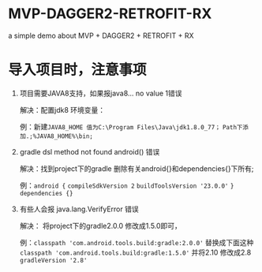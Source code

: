 # MVP-DAGGER2-RETROFIT-RX
a simple demo about MVP + DAGGER2 + RETROFIT + RX

# 导入项目时，注意事项
1. 项目需要JAVA8支持，如果报java8... no value 1错误
    
    解决：配置jdk8 环境变量：
  
    例：新建`JAVA8_HOME 值为C:\Program Files\Java\jdk1.8.0_77；`
      `Path下添加.;%JAVA8_HOME%\bin;`
      
2. gradle dsl method not found android() 错误
    
    解决：找到project下的gradle 删除有关android{}和dependencies{}下所有;

    例：`android {`
            `compileSdkVersion 2`
            `buildToolsVersion '23.0.0'`
        `}`
        `dependencies {}`
  
3. 有些人会报 java.lang.VerifyError 错误
    
    解决： 将project下的gradle2.0.0 修改成1.5.0即可，
  
    例：`classpath 'com.android.tools.build:gradle:2.0.0'` 
        替换成下面这种
        `classpath 'com.android.tools.build:gradle:1.5.0'`
        并将2.10 修改成2.8
        `gradleVersion '2.8'`
      

